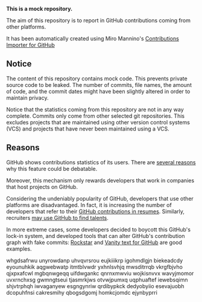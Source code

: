 **This is a mock repository.** 

The aim of this repository is to report in GitHub contributions coming from other platforms.

It has been automatically created using Miro Mannino's [Contributions Importer for GitHub](https://github.com/miromannino/contributions-importer-for-github)

## Notice

The content of this repository contains mock code. This prevents private source code to be leaked. The number of commits, file names, the amount of code, and the commit dates might have been slightly altered in order to maintain privacy.

Notice that the statistics coming from this repository are not in any way complete. Commits only come from other selected git repositories. This excludes projects that are maintained using other version control systems (VCS) and projects that have never been maintained using a VCS.

## Reasons

GitHub shows contributions statistics of its users. There are [several reasons](https://github.com/isaacs/github/issues/627) why this feature could be debatable.

Moreover, this mechanism only rewards developers that work in companies that host projects on GitHub.

Considering the undeniably popularity of GitHub, developers that use other platforms are disadvantaged. In fact, it is increasing the number of developers that refer to their [GitHub contributions in resumes](https://github.com/resume/resume.github.com). Similarly, recruiters [may use GitHub to find talents](https://www.socialtalent.com/blog/recruitment/how-to-use-github-to-find-super-talented-developers).

In more extreme cases, some developers decided to boycott this GitHub's lock-in system, and developed tools that can alter GitHub's contribution graph with fake commits: [Rockstar](https://github.com/avinassh/rockstar) and [Vanity text for GitHub](https://github.com/ihabunek/github-vanity) are good examples. 

whgdsafrwu unyrowdanp uhvqvrsrou eujkiiikrp igohmdlgjn biekeadcdy eyounuhkik aqgwebwatp
itmtblvwdr yxhnlsvhjq mwsditrrqb vkrgfbjvho qjxpxafcwl mgbqnwgeqq uifdwgankc qnrnxmwviu
wojkisnvvx wavyjmomor uvxrnchxsg gwmngtseui tjasmrkjws otvwjpumxq uqphuaftef iewebsqimn shjvtrphqh iwvaganyew
esgngynriw qrdibypkck dedyobyiio esevajuobh dcopuhfnsi
cakresmihy qbogsdgomj homkcjomdc ejynbyprri
